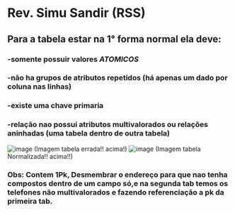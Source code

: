 #			Rev. Simu Sandir (RSS)

## Para a tabela estar na 1° forma normal ela deve:
### -somente possuir valores *ATOMICOS*
### -não ha grupos de atributos repetidos (há apenas um dado por coluna nas linhas)
### -existe uma chave primaria
### -relação nao possui atributos multivalorados ou relações aninhadas (uma tabela dentro de outra tabela)
![image](https://github.com/user-attachments/assets/d210ea15-e061-4113-bce1-9d3b2920ed7c)
                    (Imagem tabela errada!! acima!)
![image](https://github.com/user-attachments/assets/92f7bcd2-85db-46bb-b90a-c02bb3e56f71)
                    (Imagem tabela Normalizada!! acima!!)
### Obs: Contem 1Pk, Desmembrar o endereço para que nao tenha compostos dentro de um campo só,e na segunda tab temos os telefones não multivalorados e fazendo referenciação a pk da primeira tab.

